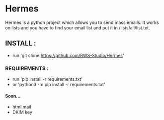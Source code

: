 # Hermes

Hermes is a python project which allows you to send mass emails. 
It works on lists and you have to find your email list and put it in /lists/all/list.txt.

## INSTALL : 
  - run 'git clone https://github.com/RWS-Studio/Hermes'

### REQUIREMENTS :
  - run 'pip install -r requirements.txt'
  - or 'python3 -m pip install -r requirements.txt'

#### Soon...
- html mail
- DKIM key
